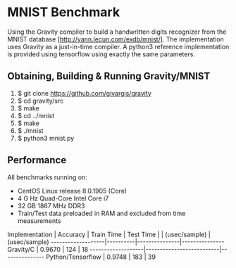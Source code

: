 # MNIST Benchmark

Using the Gravity compiler to build a handwritten digits recognizer from the
MNIST database [http://yann.lecun.com/exdb/mnist/]. The implementation uses
Gravity as a just-in-time compiler. A python3 reference implementation is
provided using tensorflow using exactly the same parameters.

## Obtaining, Building & Running Gravity/MNIST
  1. $ git clone https://github.com/givargis/gravity
  2. $ cd gravity/src
  3. $ make
  4. $ cd ../mnist
  5. $ make
  6. $ ./mnist
  7. $ python3 mnist.py

## Performance

All benchmarks running on:
  * CentOS Linux release 8.0.1905 (Core)
  * 4 G Hz Quad-Core Intel Core i7
  * 32 GB 1867 MHz DDR3
  * Train/Test data preloaded in RAM and excluded from time measurements

   Implementation  | Accuracy |  Train Time   |   Test Time
                   |          | (usec/sample) | (usec/sample)
-------------------|----------|---------------|---------------
     Gravity/C     |  0.9670  |     124       |      18
-------------------|--------------------------|---------------
 Python/Tensorflow |  0.9748  |     183       |      39
